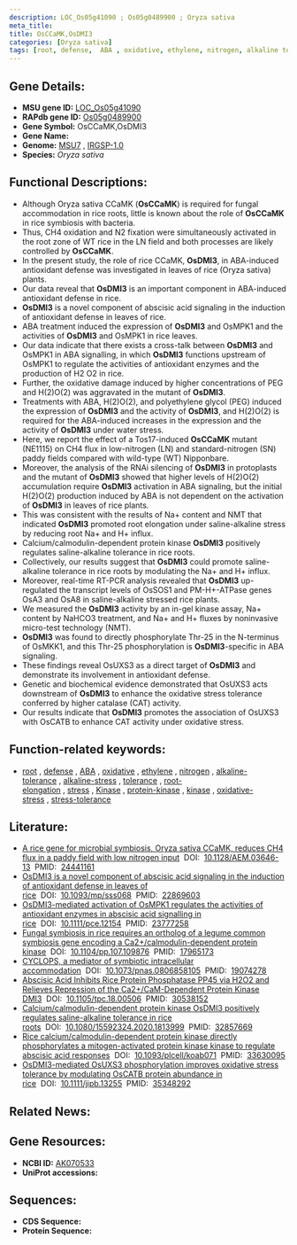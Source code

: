 ```yaml
---
description: LOC_Os05g41090 ; Os05g0489900 ; Oryza sativa
meta_title:
title: OsCCaMK,OsDMI3
categories: [Oryza sativa]
tags: [root, defense,  ABA , oxidative, ethylene, nitrogen, alkaline tolerance, alkaline stress, tolerance, root elongation, stress, Kinase, protein kinase, kinase, ABA, oxidative stress, stress tolerance]
---
```


## Gene Details:
- **MSU gene ID:** [LOC_Os05g41090](http://rice.uga.edu/cgi-bin/ORF_infopage.cgi?orf=LOC_Os05g41090)  
- **RAPdb gene ID:** [Os05g0489900](https://rapdb.dna.affrc.go.jp/locus/?name=Os05g0489900)  
- **Gene Symbol:** OsCCaMK,OsDMI3
- **Gene Name:**
- **Genome:**  [MSU7](http://rice.uga.edu/)&nbsp;,&nbsp;[IRGSP-1.0](https://rapdb.dna.affrc.go.jp/download/irgsp1.html)
- **Species:** *Oryza sativa*

## Functional Descriptions:
   - Although Oryza sativa CCaMK (**OsCCaMK**) is required for fungal accommodation in rice roots, little is known about the role of **OsCCaMK** in rice symbiosis with bacteria.
   - Thus, CH4 oxidation and N2 fixation were simultaneously activated in the root zone of WT rice in the LN field and both processes are likely controlled by **OsCCaMK**.
   - In the present study, the role of rice CCaMK, **OsDMI3**, in ABA-induced antioxidant defense was investigated in leaves of rice (Oryza sativa) plants.
   - Our data reveal that **OsDMI3** is an important component in ABA-induced antioxidant defense in rice.
   - **OsDMI3** is a novel component of abscisic acid signaling in the induction of antioxidant defense in leaves of rice.
   - ABA treatment induced the expression of **OsDMI3** and OsMPK1 and the activities of **OsDMI3** and OsMPK1 in rice leaves.
   - Our data indicate that there exists a cross-talk between **OsDMI3** and OsMPK1 in ABA signalling, in which **OsDMI3** functions upstream of OsMPK1 to regulate the activities of antioxidant enzymes and the production of H2 O2 in rice.
   - Further, the oxidative damage induced by higher concentrations of PEG and H(2)O(2) was aggravated in the mutant of **OsDMI3**.
   - Treatments with ABA, H(2)O(2), and polyethylene glycol (PEG) induced the expression of **OsDMI3** and the activity of **OsDMI3**, and H(2)O(2) is required for the ABA-induced increases in the expression and the activity of **OsDMI3** under water stress.
   - Here, we report the effect of a Tos17-induced **OsCCaMK** mutant (NE1115) on CH4 flux in low-nitrogen (LN) and standard-nitrogen (SN) paddy fields compared with wild-type (WT) Nipponbare.
   - Moreover, the analysis of the RNAi silencing of **OsDMI3** in protoplasts and the mutant of **OsDMI3** showed that higher levels of H(2)O(2) accumulation require **OsDMI3** activation in ABA signaling, but the initial H(2)O(2) production induced by ABA is not dependent on the activation of **OsDMI3** in leaves of rice plants.
   - This was consistent with the results of Na+ content and NMT that indicated **OsDMI3** promoted root elongation under saline-alkaline stress by reducing root Na+ and H+ influx.
   - Calcium/calmodulin-dependent protein kinase **OsDMI3** positively regulates saline-alkaline tolerance in rice roots.
   - Collectively, our results suggest that **OsDMI3** could promote saline-alkaline tolerance in rice roots by modulating the Na+ and H+ influx.
   - Moreover, real-time RT-PCR analysis revealed that **OsDMI3** up-regulated the transcript levels of OsSOS1 and PM-H+-ATPase genes OsA3 and OsA8 in saline-alkaline stressed rice plants.
   - We measured the **OsDMI3** activity by an in-gel kinase assay, Na+ content by NaHCO3 treatment, and Na+ and H+ fluxes by noninvasive micro-test technology (NMT).
   - **OsDMI3** was found to directly phosphorylate Thr-25 in the N-terminus of OsMKK1, and this Thr-25 phosphorylation is **OsDMI3**-specific in ABA signaling.
   - These findings reveal OsUXS3 as a direct target of **OsDMI3** and demonstrate its involvement in antioxidant defense.
   - Genetic and biochemical evidence demonstrated that OsUXS3 acts downstream of **OsDMI3** to enhance the oxidative stress tolerance conferred by higher catalase (CAT) activity.
   - Our results indicate that **OsDMI3** promotes the association of OsUXS3 with OsCATB to enhance CAT activity under oxidative stress.

## Function-related keywords:
   - [root](/tags/root/)&nbsp;,&nbsp;[defense](/tags/defense/)&nbsp;,&nbsp;[ABA](/tags/ABA/)&nbsp;,&nbsp;[oxidative](/tags/oxidative/)&nbsp;,&nbsp;[ethylene](/tags/ethylene/)&nbsp;,&nbsp;[nitrogen](/tags/nitrogen/)&nbsp;,&nbsp;[alkaline-tolerance](/tags/alkaline-tolerance/)&nbsp;,&nbsp;[alkaline-stress](/tags/alkaline-stress/)&nbsp;,&nbsp;[tolerance](/tags/tolerance/)&nbsp;,&nbsp;[root-elongation](/tags/root-elongation/)&nbsp;,&nbsp;[stress](/tags/stress/)&nbsp;,&nbsp;[Kinase](/tags/Kinase/)&nbsp;,&nbsp;[protein-kinase](/tags/protein-kinase/)&nbsp;,&nbsp;[kinase](/tags/kinase/)&nbsp;,&nbsp;[oxidative-stress](/tags/oxidative-stress/)&nbsp;,&nbsp;[stress-tolerance](/tags/stress-tolerance/)

## Literature:
   - [A rice gene for microbial symbiosis, Oryza sativa CCaMK, reduces CH4 flux in a paddy field with low nitrogen input](https://www.doi.org/10.1128/AEM.03646-13)&nbsp;&nbsp;DOI:&nbsp;&nbsp;[10.1128/AEM.03646-13](https://www.doi.org/10.1128/AEM.03646-13)&nbsp;&nbsp;PMID:&nbsp;&nbsp;[24441161](https://pubmed.ncbi.nlm.nih.gov/24441161/)
   - [OsDMI3 is a novel component of abscisic acid signaling in the induction of antioxidant defense in leaves of rice](https://www.doi.org/10.1093/mp/sss068)&nbsp;&nbsp;DOI:&nbsp;&nbsp;[10.1093/mp/sss068](https://www.doi.org/10.1093/mp/sss068)&nbsp;&nbsp;PMID:&nbsp;&nbsp;[22869603](https://pubmed.ncbi.nlm.nih.gov/22869603/)
   - [OsDMI3-mediated activation of OsMPK1 regulates the activities of antioxidant enzymes in abscisic acid signalling in rice](https://www.doi.org/10.1111/pce.12154)&nbsp;&nbsp;DOI:&nbsp;&nbsp;[10.1111/pce.12154](https://www.doi.org/10.1111/pce.12154)&nbsp;&nbsp;PMID:&nbsp;&nbsp;[23777258](https://pubmed.ncbi.nlm.nih.gov/23777258/)
   - [Fungal symbiosis in rice requires an ortholog of a legume common symbiosis gene encoding a Ca2+/calmodulin-dependent protein kinase](https://www.doi.org/10.1104/pp.107.109876)&nbsp;&nbsp;DOI:&nbsp;&nbsp;[10.1104/pp.107.109876](https://www.doi.org/10.1104/pp.107.109876)&nbsp;&nbsp;PMID:&nbsp;&nbsp;[17965173](https://pubmed.ncbi.nlm.nih.gov/17965173/)
   - [CYCLOPS, a mediator of symbiotic intracellular accommodation](https://www.doi.org/10.1073/pnas.0806858105)&nbsp;&nbsp;DOI:&nbsp;&nbsp;[10.1073/pnas.0806858105](https://www.doi.org/10.1073/pnas.0806858105)&nbsp;&nbsp;PMID:&nbsp;&nbsp;[19074278](https://pubmed.ncbi.nlm.nih.gov/19074278/)
   - [Abscisic Acid Inhibits Rice Protein Phosphatase PP45 via H2O2 and Relieves Repression of the Ca2+/CaM-Dependent Protein Kinase DMI3](https://www.doi.org/10.1105/tpc.18.00506)&nbsp;&nbsp;DOI:&nbsp;&nbsp;[10.1105/tpc.18.00506](https://www.doi.org/10.1105/tpc.18.00506)&nbsp;&nbsp;PMID:&nbsp;&nbsp;[30538152](https://pubmed.ncbi.nlm.nih.gov/30538152/)
   - [Calcium/calmodulin-dependent protein kinase OsDMI3 positively regulates saline-alkaline tolerance in rice roots](https://www.doi.org/10.1080/15592324.2020.1813999)&nbsp;&nbsp;DOI:&nbsp;&nbsp;[10.1080/15592324.2020.1813999](https://www.doi.org/10.1080/15592324.2020.1813999)&nbsp;&nbsp;PMID:&nbsp;&nbsp;[32857669](https://pubmed.ncbi.nlm.nih.gov/32857669/)
   - [Rice calcium/calmodulin-dependent protein kinase directly phosphorylates a mitogen-activated protein kinase kinase to regulate abscisic acid responses](https://www.doi.org/10.1093/plcell/koab071)&nbsp;&nbsp;DOI:&nbsp;&nbsp;[10.1093/plcell/koab071](https://www.doi.org/10.1093/plcell/koab071)&nbsp;&nbsp;PMID:&nbsp;&nbsp;[33630095](https://pubmed.ncbi.nlm.nih.gov/33630095/)
   - [OsDMI3-mediated OsUXS3 phosphorylation improves oxidative stress tolerance by modulating OsCATB protein abundance in rice](https://www.doi.org/10.1111/jipb.13255)&nbsp;&nbsp;DOI:&nbsp;&nbsp;[10.1111/jipb.13255](https://www.doi.org/10.1111/jipb.13255)&nbsp;&nbsp;PMID:&nbsp;&nbsp;[35348292](https://pubmed.ncbi.nlm.nih.gov/35348292/)

## Related News:

## Gene Resources:
- **NCBI ID:**  [AK070533](http://www.ncbi.nlm.nih.gov/nuccore/AK070533)
- **UniProt accessions:** [](https://www.uniprot.org/uniprotkb//entry)

## Sequences:
- **CDS Sequence:**
- **Protein Sequence:**

